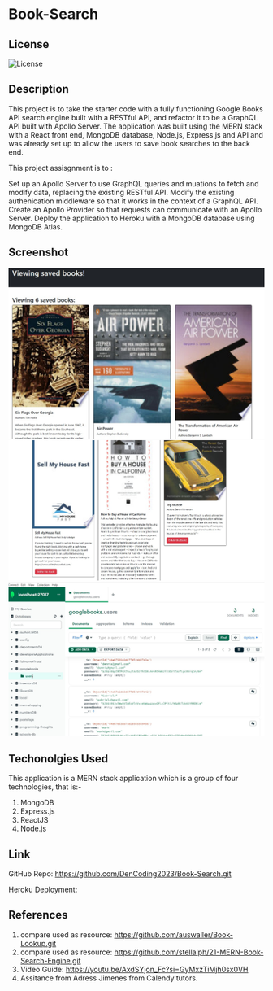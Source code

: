 # Book-Search

## License
![License](https://img.shields.io/badge/License-MIT-blue.svg)
## Description

This project is to take the starter code with a fully functioning Google Books API search engine built with a RESTful API, and refactor it to be a GraphQL API built with Apollo Server. The application was built using the MERN stack with a React front end, MongoDB database, Node.js, Express.js and API and was already set up to allow the users to save book searches to the back end.

This project assisgnment is to :

Set up an Apollo Server to use GraphQL queries and muations to fetch and modify data, replacing the existing RESTful API.
Modify the existing authenication middleware so that it works in the context of a GraphQL API.
Create an Apollo Provider so that requests can communicate with an Apollo Server.
Deploy the application to Heroku with a MongoDB database using MongoDB Atlas.
## Screenshot

![Alt text](assets/images/book1.jpg)
![Alt text](assets/images/book2.jpg)
![Alt text](assets/images/mongo1.jpg)

## Techonolgies Used
This application is a MERN stack application which is a group of four technologies, that is:-

1. MongoDB
2. Express.js
3. ReactJS
4. Node.js
## Link

GitHub Repo: https://github.com/DenCoding2023/Book-Search.git


Heroku Deployment:

## References

1. compare used as resource: https://github.com/auswaller/Book-Lookup.git
2. compare used as resource: https://github.com/stellalph/21-MERN-Book-Search-Engine.git
2. Video Guide: https://youtu.be/AxdSYjon_Fc?si=GyMxzTiMjh0sx0VH
3. Assitance from Adress Jimenes from Calendy tutors. 